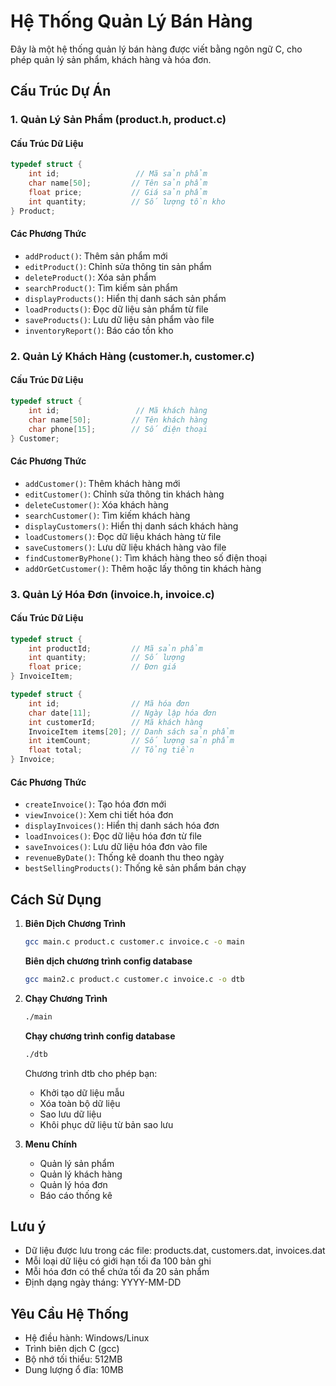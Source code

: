 # Hệ Thống Quản Lý Bán Hàng

Đây là một hệ thống quản lý bán hàng được viết bằng ngôn ngữ C, cho phép quản lý sản phẩm, khách hàng và hóa đơn.

## Cấu Trúc Dự Án

### 1. Quản Lý Sản Phẩm (product.h, product.c)
#### Cấu Trúc Dữ Liệu
```c
typedef struct {
    int id;                 // Mã sản phẩm
    char name[50];         // Tên sản phẩm
    float price;           // Giá sản phẩm
    int quantity;          // Số lượng tồn kho
} Product;
```

#### Các Phương Thức
- `addProduct()`: Thêm sản phẩm mới
- `editProduct()`: Chỉnh sửa thông tin sản phẩm
- `deleteProduct()`: Xóa sản phẩm
- `searchProduct()`: Tìm kiếm sản phẩm
- `displayProducts()`: Hiển thị danh sách sản phẩm
- `loadProducts()`: Đọc dữ liệu sản phẩm từ file
- `saveProducts()`: Lưu dữ liệu sản phẩm vào file
- `inventoryReport()`: Báo cáo tồn kho

### 2. Quản Lý Khách Hàng (customer.h, customer.c)
#### Cấu Trúc Dữ Liệu
```c
typedef struct {
    int id;                 // Mã khách hàng
    char name[50];         // Tên khách hàng
    char phone[15];        // Số điện thoại
} Customer;
```

#### Các Phương Thức
- `addCustomer()`: Thêm khách hàng mới
- `editCustomer()`: Chỉnh sửa thông tin khách hàng
- `deleteCustomer()`: Xóa khách hàng
- `searchCustomer()`: Tìm kiếm khách hàng
- `displayCustomers()`: Hiển thị danh sách khách hàng
- `loadCustomers()`: Đọc dữ liệu khách hàng từ file
- `saveCustomers()`: Lưu dữ liệu khách hàng vào file
- `findCustomerByPhone()`: Tìm khách hàng theo số điện thoại
- `addOrGetCustomer()`: Thêm hoặc lấy thông tin khách hàng

### 3. Quản Lý Hóa Đơn (invoice.h, invoice.c)
#### Cấu Trúc Dữ Liệu
```c
typedef struct {
    int productId;         // Mã sản phẩm
    int quantity;          // Số lượng
    float price;           // Đơn giá
} InvoiceItem;

typedef struct {
    int id;                // Mã hóa đơn
    char date[11];         // Ngày lập hóa đơn
    int customerId;        // Mã khách hàng
    InvoiceItem items[20]; // Danh sách sản phẩm
    int itemCount;         // Số lượng sản phẩm
    float total;           // Tổng tiền
} Invoice;
```

#### Các Phương Thức
- `createInvoice()`: Tạo hóa đơn mới
- `viewInvoice()`: Xem chi tiết hóa đơn
- `displayInvoices()`: Hiển thị danh sách hóa đơn
- `loadInvoices()`: Đọc dữ liệu hóa đơn từ file
- `saveInvoices()`: Lưu dữ liệu hóa đơn vào file
- `revenueByDate()`: Thống kê doanh thu theo ngày
- `bestSellingProducts()`: Thống kê sản phẩm bán chạy

## Cách Sử Dụng

1. **Biên Dịch Chương Trình**
   ```bash
   gcc main.c product.c customer.c invoice.c -o main
   ```

   **Biên dịch chương trình config database**
   ```bash
   gcc main2.c product.c customer.c invoice.c -o dtb
   ```

2. **Chạy Chương Trình**
   ```bash
   ./main
   ```

   **Chạy chương trình config database**
   ```bash
   ./dtb
   ```
   Chương trình dtb cho phép bạn:
   - Khởi tạo dữ liệu mẫu
   - Xóa toàn bộ dữ liệu
   - Sao lưu dữ liệu
   - Khôi phục dữ liệu từ bản sao lưu

3. **Menu Chính**
   - Quản lý sản phẩm
   - Quản lý khách hàng
   - Quản lý hóa đơn
   - Báo cáo thống kê

## Lưu ý
- Dữ liệu được lưu trong các file: products.dat, customers.dat, invoices.dat
- Mỗi loại dữ liệu có giới hạn tối đa 100 bản ghi
- Mỗi hóa đơn có thể chứa tối đa 20 sản phẩm
- Định dạng ngày tháng: YYYY-MM-DD

## Yêu Cầu Hệ Thống
- Hệ điều hành: Windows/Linux
- Trình biên dịch C (gcc)
- Bộ nhớ tối thiểu: 512MB
- Dung lượng ổ đĩa: 10MB
